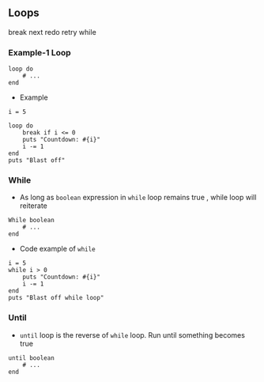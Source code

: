 ## Loops 

break 
next 
redo 
retry 
while


### Example-1 Loop

```
loop do 
    # ...
end
```

* Example

```
i = 5

loop do 
    break if i <= 0
    puts "Countdown: #{i}"
    i -= 1
end 
puts "Blast off"
```

### While

* As long as `boolean` expression in `while` loop remains true , while loop will reiterate

```
While boolean 
    # ...
end
```

* Code example of `while`

```
i = 5 
while i > 0
    puts "Countdown: #{i}"
    i -= 1
end
puts "Blast off while loop"
```

### Until

* `until` loop is the reverse of `while` loop. Run until something becomes true

```
until boolean
    # ...
end
```
